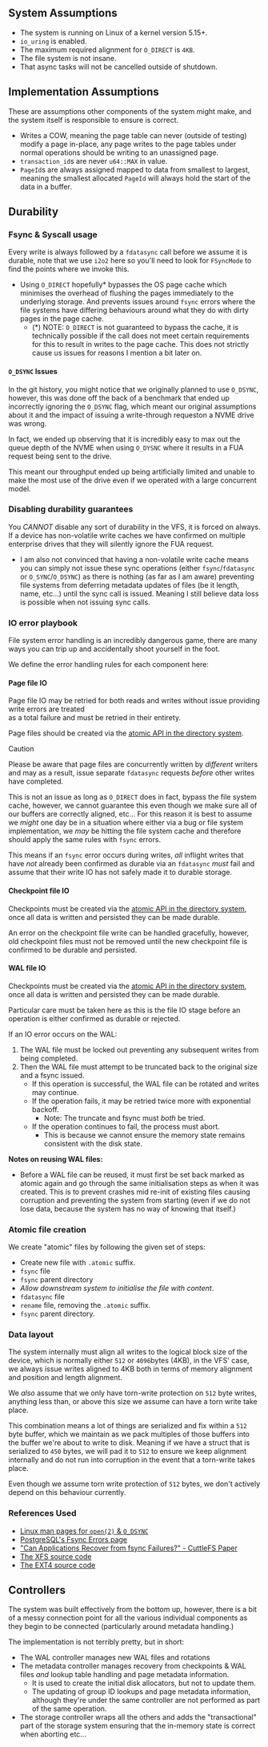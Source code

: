 

## System Assumptions

- The system is running on Linux of a kernel version 5.15+.
- `io_uring` is enabled.
- The maximum required alignment for `O_DIRECT` is `4KB`.
- The file system is not insane.
- That async tasks will not be cancelled outside of shutdown.

## Implementation Assumptions

These are assumptions other components of the system might make, and the system itself is responsible to 
ensure is correct.

- Writes a COW, meaning the page table can never (outside of testing) modify a page in-place, any page writes
  to the page tables under normal operations should be writing to an unassigned page.
- `transaction_id`s are never `u64::MAX` in value.
- `PageId`s are always assigned mapped to data from smallest to largest, meaning the smallest allocated `PageId`
  will always hold the start of the data in a buffer.


## Durability 

### Fsync & Syscall usage 

Every write is always followed by a `fdatasync` call before we assume it is durable, note that we use
`i2o2` here so you'll need to look for `FSyncMode` to find the points where we invoke this.

- Using `O_DIRECT` hopefully* bypasses the OS page cache which minimises the overhead of flushing the pages
  immediately to the underlying storage. And prevents issues around `fsync` errors where the file systems have
  differing behaviours around what they do with dirty pages in the page cache.
  * (*) NOTE: `O_DIRECT` is not guaranteed to bypass the cache, it is technically possible if the call does not meet
        certain requirements for this to result in writes to the page cache. This does not strictly cause us issues
        for reasons I mention a bit later on.

#### `O_DSYNC` Issues

In the git history, you might notice that we originally planned to use `O_DSYNC`, however, this was done off the back
of a benchmark that ended up incorrectly ignoring the `O_DSYNC` flag, which meant our original assumptions about
it and the impact of issuing a write-through requeston a NVME drive was wrong.

In fact, we ended up observing that it is incredibly easy to max out the queue depth of the NVME when using `O_DYSNC`
where it results in a FUA request being sent to the drive.

This meant our throughput ended up being artificially limited and unable to make the most use of the drive
even if we operated with a large concurrent model.

### Disabling durability guarantees

You _CANNOT_ disable any sort of durability in the VFS, it is forced on always. If a device has non-volatile write caches
we have confirmed on multiple enterprise drives that they will silently ignore the FUA request.
- I am also not convinced that having a non-volatile write cache means you can simply not issue these sync 
  operations (either `fsync`/`fdatasync` or `O_SYNC`/`O_DSYNC`) as there is nothing (as far as I am aware) 
  preventing file systems from deferring metadata updates of files (be it length, name, etc...) until the 
  sync call is issued. Meaning I still believe data loss is possible when not issuing sync calls.

### IO error playbook

File system error handling is an incredibly dangerous game, there are many ways you can trip up and accidentally
shoot yourself in the foot.

We define the error handling rules for each component here:

#### Page file IO

Page file IO may be retried for both reads and writes without issue providing write errors are treated  
as a total failure and must be retried in their entirety.

Page files should be created via the [atomic API in the directory system](#atomic-file-creation).

> [!CAUTION]
> Please be aware that page files are concurrently written by _different_ writers and may as a result,
> issue separate `fdatasync` requests _before_ other writes have completed.
> 
> This is not an issue as long as `O_DIRECT` does in fact, bypass the file system cache, however, we cannot
> guarantee this even though we make sure all of our buffers are correctly aligned, etc... For this reason
> it is best to assume we _might_ one day be in a situation where either via a bug or file system implementation,
> we _may_ be hitting the file system cache and therefore should apply the same rules with `fsync` errors.
> 
> This means if an `fsync` error occurs during writes, _all_ inflight writes that have _not_ already been confirmed as 
> durable via an `fdatasync` _must_ fail and assume that their write IO has not safely made it to durable storage. 

#### Checkpoint file IO

Checkpoints must be created via the [atomic API in the directory system](#atomic-file-creation), once
all data is written and persisted they can be made durable.

An error on the checkpoint file write can be handled gracefully, however, old checkpoint files must not
be removed until the new checkpoint file is confirmed to be durable and persisted.

#### WAL file IO

Checkpoints must be created via the [atomic API in the directory system](#atomic-file-creation), once
all data is written and persisted they can be made durable.

Particular care must be taken here as this is the file IO stage before an operation is either
confirmed as durable or rejected.

If an IO error occurs on the WAL:
1. The WAL file must be locked out preventing any subsequent writes
from being completed.
2. Then the WAL file must attempt to be truncated back to the original size and a fsync issued.
   - If this operation is successful, the WAL file can be rotated and writes may continue.
   - If the operation fails, it may be retried twice more with exponential backoff. 
     - Note: The truncate and fsync must _both_ be tried.
   - If the operation continues to fail, the process must abort. 
     - This is because we cannot ensure the memory state remains consistent with the disk state.

**Notes on reusing WAL files:**

- Before a WAL file can be reused, it must first be set back marked as atomic again and go through the same 
  initialisation steps as when it was created. This is to prevent crashes mid re-init of existing files causing
  corruption and preventing the system from starting (even if we do not lose data, because the system has no way
  of knowing that itself.)

### Atomic file creation

We create "atomic" files by following the given set of steps:

- Create new file with `.atomic` suffix.
- `fsync` file
- `fsync` parent directory
- *Allow downstream system to initialise the file with content*.
- `fdatasync` file
- `rename` file, removing the `.atomic` suffix.
- `fsync` parent directory.

### Data layout

The system internally must align all writes to the logical block size of the device, which is normally either `512`
or `4096`bytes (4KB), in the VFS' case, we always issue writes aligned to 4KB both in terms of memory alignment 
and position and length alignment.

We _also_ assume that we only have torn-write protection on `512` byte writes, anything less than, or above
this size we assume can have a torn write take place. 

This combination means a lot of things are serialized and fix within a `512` byte buffer, which we maintain
as we pack multiples of those buffers into the buffer we're about to write to disk.
Meaning if we have a struct that is serialized to `450` bytes, we will pad it to `512` to ensure we keep alignment 
internally and do not run into corruption in the event that a torn-write takes place.

Even though we assume torn write protection of `512` bytes, we don't actively depend on this behaviour currently.

### References Used

- [Linux man pages for `open(2)` & `O_DSYNC`](https://www.man7.org/linux/man-pages/man2/open.2.html)
- [PostgreSQL's Fsync Errors page](https://wiki.postgresql.org/wiki/Fsync_Errors)
- ["Can Applications Recover from fsync Failures?" - CuttleFS Paper](https://dl.acm.org/doi/fullHtml/10.1145/3450338)
- [The XFS source code](https://elixir.bootlin.com/linux/v6.14.11/source/fs/xfs)
- [The EXT4 source code](https://elixir.bootlin.com/linux/v6.14.11/source/fs/ext4)

## Controllers

The system was built effectively from the bottom up, however, there is a bit of a messy connection point for
all the various individual components as they begin to be connected (particularly around metadata handling.)

The implementation is not terribly pretty, but in short:

- The WAL controller manages new WAL files and rotations
- The metadata controller manages recovery from checkpoints & WAL files _and_ lookup table handling and page
  metadata information. 
  * It is used to create the initial disk allocators, but not to update them.
  * The updating of group ID lookups and page metadata information, although they're under the same controller
    are not performed as part of the same operation.
- The storage controller wraps all the others and adds the "transactional" part of the storage system ensuring
  that the in-memory state is correct when aborting etc...